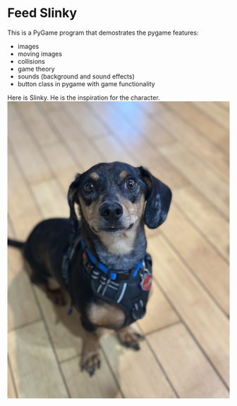 # Feed Slinky
This is a PyGame program that demostrates the pygame features:
- images
- moving images
- collisions
- game theory
- sounds (background and sound effects)
- button class in pygame with game functionality

Here is Slinky.  He is the inspiration for the character.
![Slinky](Real_Slinky.jpg)